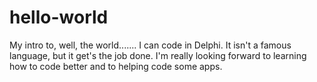 # hello-world
My intro to, well, the world.......
I can code in Delphi. It isn't a famous language, but it get's the job done. I'm really looking forward to learning how to code better and to helping code some apps.
